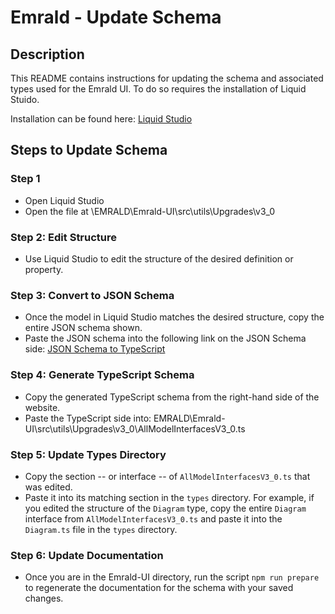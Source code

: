 # Emrald - Update Schema

## Description

This README contains instructions for updating the schema and associated types used for the Emrald UI. To do so requires the installation of Liquid Stuido.

Installation can be found here: [Liquid Studio](https://www.liquid-technologies.com/xml-studio)

## Steps to Update Schema

### Step 1

- Open Liquid Studio
- Open the file at \EMRALD\Emrald-UI\src\utils\Upgrades\v3_0

### Step 2: Edit Structure

- Use Liquid Studio to edit the structure of the desired definition or property.

### Step 3: Convert to JSON Schema

- Once the model in Liquid Studio matches the desired structure, copy the entire JSON schema shown.
- Paste the JSON schema into the following link on the JSON Schema side:
  [JSON Schema to TypeScript](https://transform.tools/json-schema-to-typescript)

### Step 4: Generate TypeScript Schema

- Copy the generated TypeScript schema from the right-hand side of the website.
- Paste the TypeScript side into: EMRALD\Emrald-UI\src\utils\Upgrades\v3_0\AllModelInterfacesV3_0.ts

### Step 5: Update Types Directory

- Copy the section -- or interface -- of `AllModelInterfacesV3_0.ts` that was edited.
- Paste it into its matching section in the `types` directory. For example, if you edited the structure of the `Diagram` type,
  copy the entire `Diagram` interface from `AllModelInterfacesV3_0.ts` and paste it into the `Diagram.ts` file in the `types` directory.

### Step 6: Update Documentation

- Once you are in the Emrald-UI directory, run the script `npm run prepare` to regenerate the documentation for the schema with your saved changes.
